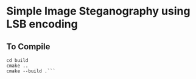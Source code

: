 # Simple Image Steganography using LSB encoding

## To Compile

```mkdir build
cd build
cmake ..
cmake --build .```
